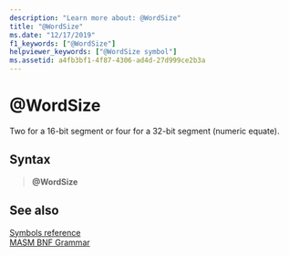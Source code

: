 ```yaml
---
description: "Learn more about: @WordSize"
title: "@WordSize"
ms.date: "12/17/2019"
f1_keywords: ["@WordSize"]
helpviewer_keywords: ["@WordSize symbol"]
ms.assetid: a4fb3bf1-4f87-4306-ad4d-27d999ce2b3a
---
```

# \@WordSize

Two for a 16-bit segment or four for a 32-bit segment (numeric equate).

## Syntax

> **\@WordSize**

## See also

[Symbols reference](symbols-reference.md)\
[MASM BNF Grammar](masm-bnf-grammar.md)
